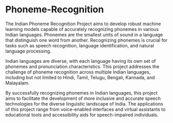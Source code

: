 # Phoneme-Recognition

The Indian Phoneme Recognition Project aims to develop robust machine learning models capable of accurately recognizing phonemes in various Indian languages. Phonemes are the smallest units of sound in a language that distinguish one word from another. Recognizing phonemes is crucial for tasks such as speech recognition, language identification, and natural language processing.

Indian languages are diverse, with each language having its own set of phonemes and pronunciation characteristics. This project addresses the challenge of phoneme recognition across multiple Indian languages, including but not limited to Hindi, Tamil, Telugu, Bengali, Kannada, and Malayalam.

By successfully recognizing phonemes in Indian languages, this project aims to facilitate the development of more inclusive and accurate speech technologies for the diverse linguistic landscape of India. The applications of this project range from voice-enabled interfaces and virtual assistants to educational tools and accessibility aids for speech-impaired individuals.

